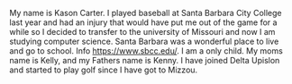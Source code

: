 My name is Kason Carter. I played baseball  at Santa Barbara City College last year and had an injury that would have put me out of the game for a while so I decided to transfer to the university of Missouri and now I am studying computer science.
Santa Barbara was a wonderful place to live and go to school.
Info https://www.sbcc.edu/.
I am a only child.  My moms name is Kelly, and my Fathers name is Kenny.
I have joined Delta Upislon and started to play golf since I have got to Mizzou.
